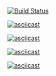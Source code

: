 [![Build Status](https://travis-ci.com/bugaga427/python-project-lvl1.png?branch=master)](https://travis-ci.com/bugaga427/python-project-lvl1.png?branch=master)

[![asciicast](https://asciinema.org/a/313170.png)](https://asciinema.org/a/313170)

[![asciicast](https://asciinema.org/a/Cg7WzMVSa3WCympyiswQE9meu.png)](https://asciinema.org/a/Cg7WzMVSa3WCympyiswQE9meu)

[![asciicast](https://asciinema.org/a/mIRWfGx2N8FV7NA1Kzb9BCjKd.png)](https://asciinema.org/a/mIRWfGx2N8FV7NA1Kzb9BCjKd)

[![asciicast](https://asciinema.org/a/jgHCC3P4yiBq3AAmmp2BliYac.png)](https://asciinema.org/a/jgHCC3P4yiBq3AAmmp2BliYac)
